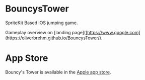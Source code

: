 # BouncysTower

SpriteKit Based iOS jumping game.

Gameplay overview on [landing page]([https://www.google.com](https://oliverbrehm.github.io/BouncysTower/).

# App Store

Bouncy's Tower is available in the [Apple app store](https://apps.apple.com/de/app/bouncys-tower/id1457456224).
